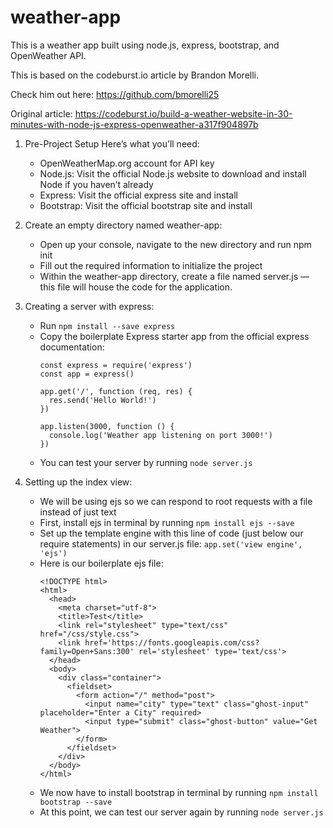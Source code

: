# weather-app
This is a weather app built using node.js, express, bootstrap, and OpenWeather API.

This is based on the codeburst.io article by Brandon Morelli.

Check him out here: https://github.com/bmorelli25

Original article: https://codeburst.io/build-a-weather-website-in-30-minutes-with-node-js-express-openweather-a317f904897b

1.  Pre-Project Setup
    Here’s what you’ll need:

    - OpenWeatherMap.org account for API key
    - Node.js: Visit the official Node.js website to download and install Node if you haven’t already
    - Express: Visit the official express site and install
    - Bootstrap: Visit the official bootstrap site and install

2.  Create an empty directory named weather-app:
    
    - Open up your console, navigate to the new directory and run npm init
    - Fill out the required information to initialize the project
    - Within the weather-app directory, create a file named server.js — this file will house the code for the application.

3.  Creating a server with express:
    
    - Run ```npm install --save express```
    - Copy the boilerplate Express starter app from the official express documentation:
        ```
        const express = require('express')
        const app = express()

        app.get('/', function (req, res) {
          res.send('Hello World!')
        })

        app.listen(3000, function () {
          console.log('Weather app listening on port 3000!')
        })
        ```
    - You can test your server by running ```node server.js```
    
4.  Setting up the index view:

    - We will be using ejs so we can respond to root requests with a file instead of just text
    - First, install ejs in terminal by running ```npm install ejs --save```
    - Set up the template engine with this line of code (just below our require statements) in our server.js file:
        ```app.set('view engine', 'ejs')```
    - Here is our boilerplate ejs file:
        ```
        <!DOCTYPE html>
        <html>
          <head>
            <meta charset="utf-8">
            <title>Test</title>
            <link rel="stylesheet" type="text/css" href="/css/style.css">
            <link href='https://fonts.googleapis.com/css?family=Open+Sans:300' rel='stylesheet' type='text/css'>
          </head>
          <body>
            <div class="container">
              <fieldset>
                <form action="/" method="post">
                  <input name="city" type="text" class="ghost-input" placeholder="Enter a City" required>
                  <input type="submit" class="ghost-button" value="Get Weather">
                </form>
              </fieldset>
            </div>
          </body>
        </html>
        ```
    - We now have to install bootstrap in terminal by running ```npm install bootstrap --save```
    - At this point, we can test our server again by running ```node server.js```
